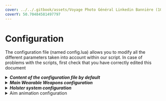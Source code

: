 ```yaml
---
cover: ../../.gitbook/assets/Voyage Photo Général Linkedin Bannière (10).png
coverY: 50.70484581497797
---
```


# Configuration

The configuration file (named config.lua) allows you to modify all the different parameters taken into account within our script. In case of problems with the scripts, first check that you have correctly edited this document

<details>

<summary><em><strong>Content of the configuration file by default</strong></em></summary>

```lua
----------------------------------------------------------------------------------------------------
--                           Madonne Studio © 2023 - All rights reserved                          --
--                                                                                                --
--                                    "WEARABLE WEAPONS - v.1.2.0"                                --
--                                                                                                --
--               For any issue with this ressource, please contact us on Discord :                --
--                                                                                                --
--                                  https://discord.gg/nmBAJrFhQB                                 --
--                                                                                                --
--                                    https://madonnestudio.com                                   --
--                                    contact@madonnestudio.com                                   --
--                                                                                                --
----------------------------------------------------------------------------------------------------

CONFIG_WEARABLE_WEAPONS = {
    -- This option, if set to true, will force your players to retrieve the whitelist weapons from the trunk of a vehicle.
    heavyWeaponsFromCar = true, -- Accepted values : false | true

    -- This option allows you to list the different weapons that can be influenced by the script. Please follow the template below to add new weapons.
    weaponsAccepted = {
        -- Example : ["file_name"] = "WEAPON_ID",
        ["w_ar_carbinerifle"] = "WEAPON_CARBINERIFLE",
        ["w_ar_carbineriflemk2"] = "WEAPON_CARBINERIFLE_MK2",
        ["w_ar_assaultrifle"] = "WEAPON_ASSAULTRIFLE",
        ["w_ar_specialcarbine"] = "WEAPON_SPECIALCARBINE",
        ["w_ar_bullpuprifle"] = "WEAPON_BULLPUPRIFLE",
        ["w_ar_advancedrifle"] = "WEAPON_ADVANCEDRIFLE",

        ["w_sb_assaultsmg"] = "WEAPON_ASSAULTSMG",
        ["w_sb_smg"] = "WEAPON_SMG",
        ["w_sb_smgmk2"] = "WEAPON_SMGMk2",
        ["w_sb_gusenberg"] = "WEAPON_GUSENBERG",
        ["w_mg_combatmg"] = "WEAPON_COMBATMG",
        ["w_sb_microsmg"] = "WEAPON_MICROSMG",

        ["w_sr_sniperrifle"] = "WEAPON_SNIPERRIFLE",
        ["w_sr_marksmanrifle"] = "WEAPON_MARKSMANRIFLE",
        ["w_sr_heavysniper"] = "WEAPON_HEAVYSNIPER",

        ["w_sg_assaultshotgun"] = "WEAPON_ASSAULTSHOTGUN",
        ["w_sg_bullpupshotgun"] = "WEAPON_BULLPUPSHOTGUN",
        ["w_sg_pumpshotgun"] = "WEAPON_PUMPSHOTGUN",
        ["w_ar_musket"] = "WEAPON_MUSKET",
        ["w_sg_heavyshotgun"] = "WEAPON_HEAVYSHOTGUN",

        ["w_ar_carbineriflemk2"] = "WEAPON_CARBINERIFLE_MK2",
        ["w_ar_specialcarbine"] = "WEAPON_SPECIALCARBINE"
    },

    -- This option determines whether the weapon should be worn on the chest or on the back by default.
    default_position = 2, -- Accepted values : 1 (Chest) | 2 (Back)

    -- Select whether or not the player can choose himself between placing his weapon on his back and placing his weapon on the chest. (Command to use : /weaponposition)
    playerCanChangePosition = true, -- Accepted values : false | true

    -- Here you can change the name of the command used to allow the player to choose the location of the weapon they will carry. (Default : weaponposition) (Used if playerCanChangePosition = true)
    commandUsedToChangePosition = "weaponposition", -- Accepted values : text (without the / )

    -- This command will allow you to debug your players in case of problems with the script. This will reset the state of the weapon port.
    commandUsedToDebugWeaponWearing = "debugweapon", -- Accepted values : text (without the / )

    -- This prefix corresponds to the name that will be entered at the start of the notifications, related to this script, which will be displayed in the game.
    globalPrefix = "~r~[MyServer] ~c~", -- Accepted values : text
    globalPrefixBis = "MyServer", -- Accepted values : text

    -- Position of notifications.
    notifPos = "notification", -- Accepted values : notification | chat | other | none
    -- Notification : In bottom left corner, just on the map
    -- Chat : In the chat
    -- Other : Use a custom notifications system (see notif.lua)
    -- None : Desactivate notifications

    -- Change color of notification in case of notifPos = "chat"
    notifChatColor = {255,0,0}, -- Accepted values = RGB Color code = {R,G,B},

    -- Message indicating to the player that he must be in front of a vehicle to be able to equip himself with the weapon he has selected. (Used if heavyWeaponsFromCar = true)
    msg_needCar = "You must be in front of a vehicle to take out this weapon.", -- Accepted values : text

    -- Message indicating to the player that he must drop the weapon he has on him before he can get a new one out of the car. (Used if heavyWeaponsFromCar = true)
    msg_alreadyWeared = "You must put down your gun before picking up a new one.", -- Accepted values : text

    -- One of these two notifications will be displayed when the player changes the position of their weapon. (Used if playerCanChangePosition = true)
    msg_changingPosTo1 = "You will now carry your weapon on your chest.", -- Accepted values : text
    msg_changingPosTo2 = "You will now carry your weapon on your back.", -- Accepted values : text

    -- This sentence will be displayed when the command to change the position of the weapon is suggested. (Used if playerCanChangePosition = true)
    msg_suggChangePosition = "Allows you to change the position of the weapon (chest or back).", -- Accepted values : text

    -- This sentence will be displayed when the command to debug the weapon port is suggested.
    msg_suggDebug = "Command to use in case of problems with carrying a weapon. This will reset the latter to its default state.", -- Accepted values : text

}

CONFIG_HOLSTER = {
    weapon = { 
        'WEAPON_PISTOL',
        'WEAPON_COMBATPISTOL',
        'WEAPON_APPISTOL',
        'WEAPON_PISTOL50',
        'WEAPON_SNSPISTOL',
        'WEAPON_HEAVYPISTOL',
        'WEAPON_PISTOLXM3',
        'WEAPON_SNSPISTOL_MK2',
        'WEAPON_RAYPISTOL',
        'WEAPON_REVOLVER_MK2',
        'WEAPON_RAYPISTOL',
        'WEAPON_DOUBLEACTION',
        'WEAPON_VINTAGEPISTOL',
        'WEAPON_GADGETPISTOL',
        'WEAPON_FLAREGUN',
        'WEAPON_NAVYREVOLVER',
        'WEAPON_MARKSMANPISTOL',
        'WEAPON_REVOLVER',
        'WEAPON_PISTOL_MK2',
    },

    -- Which position of holster must be used by default : side | back | front | leg
    DefaultHolsterAnimation = "front",

    -- For each groups of components, as this examples, you must provide depanding of your EUP : ped, component, drawable.

    -- Components used as holster
    SideHolsterComponents = {
        --{"mp_m_freemode_01",{{7,{1,3,6,5,8,2,42,43,110,111,119,120}},{8,{16,18}}}}
    },

    -- Components used as holster
    BackHolsterComponents = {

    },

    -- Components used as holster
    FrontHolsterComponents = {

    },

    -- Components used as holster
    SideLegHolsterAnimation = {

    }
}
```

</details>

<details>

<summary><em><strong>Main Wearable Weapons configuration</strong></em></summary>

This option, if set to true, will force your players to retrieve the whitelist weapons from the trunk of a vehicle.

```lua
heavyWeaponsFromCar = true,
```



This option allows you to list the different weapons that can be influenced by the script. The weapons present in this list must be taken out from a trunk of a vehicle.

```lua
weaponsAccepted = {
        -- Example : ["file_name"] = "WEAPON_ID",
        ["w_ar_carbinerifle"] = "WEAPON_CARBINERIFLE",
        ["w_ar_carbineriflemk2"] = "WEAPON_CARBINERIFLE_MK2",
        ["w_ar_assaultrifle"] = "WEAPON_ASSAULTRIFLE",
        ["w_ar_specialcarbine"] = "WEAPON_SPECIALCARBINE",
        ["w_ar_bullpuprifle"] = "WEAPON_BULLPUPRIFLE",
        ["w_ar_advancedrifle"] = "WEAPON_ADVANCEDRIFLE",

        ["w_sb_assaultsmg"] = "WEAPON_ASSAULTSMG",
        ["w_sb_smg"] = "WEAPON_SMG",
        ["w_sb_smgmk2"] = "WEAPON_SMGMk2",
        ["w_sb_gusenberg"] = "WEAPON_GUSENBERG",
        ["w_mg_combatmg"] = "WEAPON_COMBATMG",
        ["w_sb_microsmg"] = "WEAPON_MICROSMG",

        ["w_sr_sniperrifle"] = "WEAPON_SNIPERRIFLE",
        ["w_sr_marksmanrifle"] = "WEAPON_MARKSMANRIFLE",
        ["w_sr_heavysniper"] = "WEAPON_HEAVYSNIPER",

        ["w_sg_assaultshotgun"] = "WEAPON_ASSAULTSHOTGUN",
        ["w_sg_bullpupshotgun"] = "WEAPON_BULLPUPSHOTGUN",
        ["w_sg_pumpshotgun"] = "WEAPON_PUMPSHOTGUN",
        ["w_ar_musket"] = "WEAPON_MUSKET",
        ["w_sg_heavyshotgun"] = "WEAPON_HEAVYSHOTGUN",

        ["w_ar_carbineriflemk2"] = "WEAPON_CARBINERIFLE_MK2",
        ["w_ar_specialcarbine"] = "WEAPON_SPECIALCARBINE"
    },
```

This option determines wheter the weapon should be worn on the chest or on the back of the player by default.\
&#x20;    \- 1 = On the chest\
&#x20;    \- 2 = On the back

```lua
default_position = 2,
```



Select whether or not the player can choose himself between placing his weapon on his back and placing his weapon on the chest. (Command by default : /weaponposition)

```lua
 playerCanChangePosition = true,
```



Here you can change the name of tow commands. The first one is used to allow the player to choose the location of the weapon they will carry. The second one will allow a player to be debugged in case of problems with the script. This will reset the state of the weapon port.

```lua
    commandUsedToChangePosition = "weaponposition",
    commandUsedToDebugWeaponWearing = "debugweapon",
```



This prefixs correspond to the name that will be entered at the start of the notifications, related to this script, which will be displayed in the game.

```lua
    globalPrefix = "~r~[MyServer] ~c~",
    globalPrefixBis = "MyServer",
```



This is will allow you to move the position of notificatinos between : the classic GTA notification system, the chat, a custom notification system or simply desactivate notifications.

```lua
notifPos = "notification",
```

In the case where you want to show notifications in the chat, you can edit the chat color message (RGB code is used).

```lua
notifChatColor = {255,0,0},
```



All further lines give you the opportunity to edit (or translate) sentences sent by the script.&#x20;



```lua
    msg_needCar = "You must be in front of a vehicle to take out this weapon.",
    msg_alreadyWeared = "You must put down your gun before picking up a new one.",
    msg_changingPosTo1 = "You will now carry your weapon on your chest.",
    msg_changingPosTo2 = "You will now carry your weapon on your back.",
    msg_suggChangePosition = "Allows you to change the position of the weapon (chest or back).",
    msg_suggDebug = "Command to use in case of problems with carrying a weapon. This will reset the latter to its default state.",
```

</details>

<details>

<summary><em><strong>Holster system configuration</strong></em></summary>

This option allows you to list the different weapons that can be influenced by the scripts. The weapons present in this list will be animated by the holster system.

```lua
    weapon = { 
        'WEAPON_PISTOL',
        'WEAPON_COMBATPISTOL',
        'WEAPON_APPISTOL',
        'WEAPON_PISTOL50',
        'WEAPON_SNSPISTOL',
        'WEAPON_HEAVYPISTOL',
        'WEAPON_PISTOLXM3',
        'WEAPON_SNSPISTOL_MK2',
        'WEAPON_RAYPISTOL',
        'WEAPON_REVOLVER_MK2',
        'WEAPON_RAYPISTOL',
        'WEAPON_DOUBLEACTION',
        'WEAPON_VINTAGEPISTOL',
        'WEAPON_GADGETPISTOL',
        'WEAPON_FLAREGUN',
        'WEAPON_NAVYREVOLVER',
        'WEAPON_MARKSMANPISTOL',
        'WEAPON_REVOLVER',
        'WEAPON_PISTOL_MK2',
    },
```



With this option, you will can edit which animation is used to get a pistol from a holster.

```lua
    DefaultHolsterAnimation = "front",
```



This part is a little more complicated and allows you to specify which animation should be used and under what circumstances. You must enter the different accessories available on your server (via EUP in particular) for each of the peds that can carry them.

```lua

    SideHolsterComponents = {
        {"mp_m_freemode_01",{{7,{1,3,6,5,8,2,42,43,110,111,119,120}},{8,{16,18}}}}
    },

    BackHolsterComponents = {

    },

    FrontHolsterComponents = {

    },
    
    SideLegHolsterAnimation = {

    }
```

For each ped, you need to enter the model of the ped, and each accessories for each categories. If you need help to configure this part, don't hesitate to ask us on our Discord.



This command will allow you to change the holster animation. You can also change all differents texts for this functionnality.

````lua
```
    commandUsedToChangeHolsterAnim = "changeHolsterAnim", -- Accepted values : text (without the / )
    msg_changingAnim = "Animation changed to : ",
    msg_suggChangeAnim = "Change your default animation when you try to get a pistol from your holster.",
    msg_AnimType = "Available animation type.",
    msg_error = "An error has occured. Please try again."
```
````

</details>

<details>

<summary>Aim animation configuration</summary>

This option allows you to list the different weapons that can be influenced by the scripts. The weapons present in this list will be animated by the aiming animation system.

```
    weapon = { 
        'WEAPON_PISTOL',
        'WEAPON_COMBATPISTOL',
        'WEAPON_APPISTOL',
        'WEAPON_PISTOL50',
        'WEAPON_SNSPISTOL',
        'WEAPON_HEAVYPISTOL',
        'WEAPON_PISTOLXM3',
        'WEAPON_SNSPISTOL_MK2',
        'WEAPON_RAYPISTOL',
        'WEAPON_REVOLVER_MK2',
        'WEAPON_RAYPISTOL',
        'WEAPON_DOUBLEACTION',
        'WEAPON_VINTAGEPISTOL',
        'WEAPON_GADGETPISTOL',
        'WEAPON_FLAREGUN',
        'WEAPON_NAVYREVOLVER',
        'WEAPON_MARKSMANPISTOL',
        'WEAPON_REVOLVER',
        'WEAPON_PISTOL_MK2',
    },
```

With this option, you will can edit which animation is used to aim.

```lua
    DefaultAnim = "Default", -- Default - GangsterAS - HillbillAS
```

This command will allow you to change the aiming animation. You can also change all differents texts for this functionnality.

```lua
    commandUsedToChangeAimAnim = "changeAimAnim",
    msg_changingAnim = "The aim animation has been changed to : ",
    msg_suggChangeAnim = "Change your default aiming animation.",
    msg_AnimType = "Available animation type."
```

</details>

